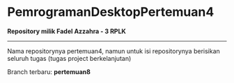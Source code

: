 # PemrogramanDesktopPertemuan4

**Repository milik Fadel Azzahra - 3 RPLK**
___
Nama repositorynya pertemuan4, namun untuk isi repositorynya berisikan seluruh tugas (tugas project berkelanjutan)

Branch terbaru: **pertemuan8**
